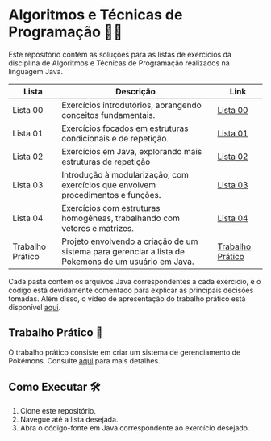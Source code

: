 # Algoritmos e Técnicas de Programação 👩‍💻

Este repositório contém as soluções para as listas de exercícios da disciplina de Algoritmos e Técnicas de Programação realizados na linguagem Java.

| Lista | Descrição | Link |
|-------|-----------|------|
| Lista 00 | Exercícios introdutórios, abrangendo conceitos fundamentais. | [Lista 00](https://github.com/Analuizaleite/Algoritmos-e-tecnicas-de-programacao/tree/main/Lista%2000) |
| Lista 01 | Exercícios focados em estruturas condicionais e de repetição. | [Lista 01](https://github.com/Analuizaleite/Algoritmos-e-tecnicas-de-programacao/tree/main/Lista%2001) |
| Lista 02 | Exercícios em Java, explorando mais estruturas de repetição | [Lista 02](https://github.com/Analuizaleite/Algoritmos-e-tecnicas-de-programacao/tree/main/Lista%2002) |
| Lista 03 | Introdução à modularização, com exercícios que envolvem procedimentos e funções. | [Lista 03](https://github.com/Analuizaleite/Algoritmos-e-tecnicas-de-programacao/tree/main/Lista%2003) |
| Lista 04 | Exercícios com estruturas homogêneas, trabalhando com vetores e matrizes. | [Lista 04](https://github.com/Analuizaleite/Algoritmos-e-tecnicas-de-programacao/tree/main/Lista%2004) |
| Trabalho Prático | Projeto envolvendo a criação de um sistema para gerenciar a lista de Pokemons de um usuário em Java. | [Trabalho Prático](https://github.com/Analuizaleite/Algoritmos-e-tecnicas-de-programacao/tree/main/Trabalho%20Pratico) |

Cada pasta contém os arquivos Java correspondentes a cada exercício, e o código está devidamente comentado para explicar as principais decisões tomadas.
Além disso, o vídeo de apresentação do trabalho prático está disponível [aqui](https://www.youtube.com/watch?v=MeMvdjDjEc0).


## Trabalho Prático 💛

O trabalho prático consiste em criar um sistema de gerenciamento de Pokémons. Consulte [aqui](https://github.com/Analuizaleite/Algoritmos-e-tecnicas-de-programacao/tree/main/Trabalho%20Pratico) para mais detalhes.

## Como Executar 🛠️

1. Clone este repositório.
2. Navegue até a lista desejada.
3. Abra o código-fonte em Java correspondente ao exercício desejado.

